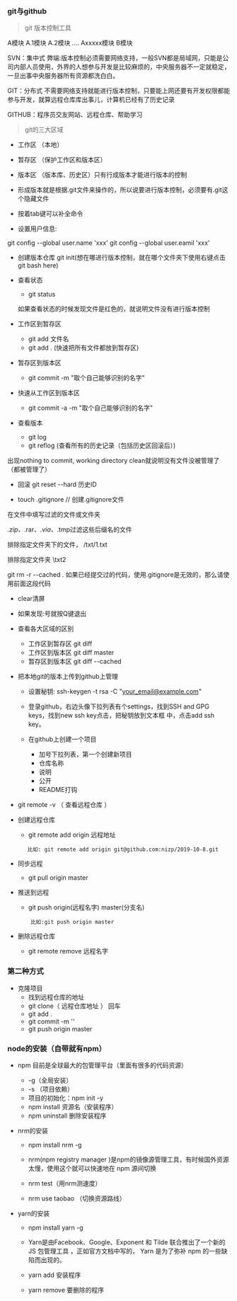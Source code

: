 ### git与github

> git 版本控制工具

A模块
A.1模块
A.2模块
....
Axxxxx模块
B模块


SVN：集中式
    弊端:版本控制必须需要网络支持，一般SVN都是局域网，只能是公司内部人员使用，外界的人想参与开发是比较麻烦的，中央服务器不一定就稳定，一旦出事中央服务器所有资源都洗白白。

GIT：分布式
    不需要网络支持就能进行版本控制，只要能上网还要有开发权限都能参与开发，就算远程仓库库出事儿，计算机已经有了历史记录

GITHUB：程序员交友网站、远程仓库、帮助学习


> git的三大区域

- 工作区 （本地）

- 暂存区 （保护工作区和版本区）

- 版本区 （版本库、历史区）只有行成版本才能进行版本的控制


- 形成版本就是根据.git文件来操作的，所以说要进行版本控制，必须要有.git这个隐藏文件

- 按着tab键可以补全命令

- 设置用户信息:

git config --global user.name 'xxx'
git config --global user.eamil 'xxx'

- 创建版本仓库
    git init(想在哪进行版本控制，就在哪个文件夹下使用右键点击git bash here)


- 查看状态
    - git status

    如果查看状态的时候发现文件是红色的，就说明文件没有进行版本控制

- 工作区到暂存区
    - git add 文件名
    - git add .  (快速把所有文件都放到暂存区)


- 暂存区到版本区
    - git commit -m "取个自己能够识别的名字"


- 快速从工作区到版本区
    - git commit -a -m "取个自己能够识别的名字"

- 查看版本
    - git log
    - git reflog (查看所有的历史记录（包括历史区回滚后）)

出现nothing to commit, working directory clean就说明没有文件没被管理了（都被管理了）


- 回滚
    git reset --hard 历史ID


- touch .gitignore    //  创建.gitignore文件

在文件中填写过滤的文件或文件夹

*.zip、*.rar、*.via、*.tmp过滤这些后缀名的文件

排除指定文件夹下的文件， /txt/1.txt

排除指定文件夹  \txt2

git rm -r --cached .  如果已经提交过的代码，使用.gitignore是无效的，那么请使用前面这段代码


- clear清屏

- 如果发现:号就按Q键退出

- 查看各大区域的区别
    - 工作区到暂存区  git diff
    - 工作区到版本区  git diff master
    - 暂存区到版本区  git diff --cached


- 把本地git的版本上传到github上管理

    - 设置秘钥:
        ssh-keygen -t rsa -C "your_email@example.com"

    - 登录github，右边头像下拉列表有个settings，找到SSH and GPG keys，找到new ssh key点击，把秘钥放到文本框   中，点击add ssh key。

    - 在github上创建一个项目
        + 加号下拉列表，第一个创建新项目
        + 仓库名称
        + 说明
        + 公开
        + README打钩

-  git remote -v （ 查看远程仓库 ）

- 创建远程仓库
    + git remote add origin 远程地址
    ```
       比如: git remote add origin git@github.com:nizp/2019-10-8.git
    ```

- 同步远程
    - git pull origin master  

- 推送到远程
    - git push origin(远程名字) master(分支名)
    ```
        比如:git push origin master
    ```
- 删除远程仓库
    - git remote remove 远程名字

### 第二种方式
- 克隆项目
    - 找到远程仓库的地址
    - git clone（ 远程仓库地址 ） 回车
    - git add .
    - git commit -m ''
    - git push origin master



### node的安装（自带就有npm）

- npm 目前是全球最大的包管理平台（里面有很多的代码资源）
  + -g（全局安装）
  + -s （项目依赖）
  + 项目的初始化：npm init -y
  + npm install  资源名（安装程序）
  + npm uninstall 删除安装程序


- nrm的安装
  + npm install nrm -g

  + nrm(npm registry manager )是npm的镜像源管理工具，有时候国外资源太慢，使用这个就可以快速地在 npm 源间切换

  + nrm test（用nrm测速度） 
    
  + nrm use taobao （切换资源路线）


- yarn的安装
    + npm install yarn -g

    + Yarn是由Facebook、Google、Exponent 和 Tilde 联合推出了一个新的 JS 包管理工具 ，正如官方文档中写的，     Yarn 是为了弥补 npm 的一些缺陷而出现的。

    + yarn add 安装程序
    + yarn remove 要删除的程序


































